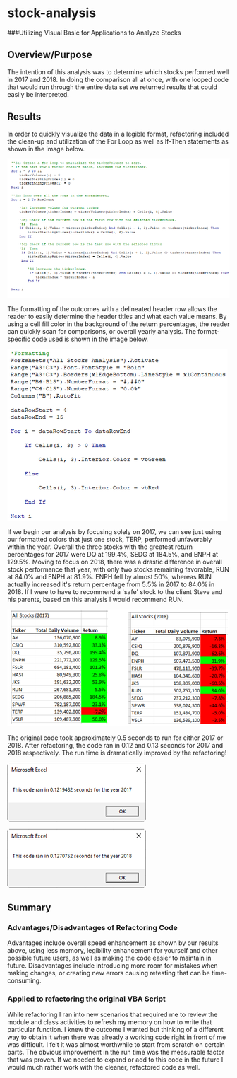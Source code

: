 # stock-analysis
###Utilizing Visual Basic for Applications to Analyze Stocks

## Overview/Purpose

  The intention of this analysis was to determine which stocks performed well in 2017 and 2018. In doing the comparison all at once, with one looped code that would run through the entire data set we returned results that could easily be interpreted. 

## Results

  In order to quickly visualize the data in a legible format, refactoring included the clean-up and utilization of the For Loop as well as If-Then statements as shown in the image below. 

![IMAGE](/ForLoopIfThen.png)
	
  The formatting of the outcomes with a delineated header row allows the reader to easily determine the header titles and what each value means. By using a cell fill color in the background of the return percentages, the reader can quickly scan for comparisons, or overall yearly analysis. The format-specific code used is shown in the image below. 

![IMAGE](/Formatting.png)
 	
  If we begin our analysis by focusing solely on 2017, we can see just using our formatted colors that just one stock, TERP, performed unfavorably within the year. Overall the three stocks with the greatest return percentages for 2017 were DQ at 199.4%, SEDG at 184.5%, and ENPH at 129.5%. Moving to focus on 2018, there was a drastic difference in overall stock performance that year, with only two stocks remaining favorable, RUN at 84.0% and ENPH at 81.9%. ENPH fell by almost 50%, whereas RUN actually increased it's return percentage from 5.5% in 2017 to 84.0% in 2018. If I were to have to recommend a 'safe' stock to the client Steve and his parents, based on this analysis I would recommend RUN. 

![IMAGE](/2017-2018Comparison.png)
	
  
  The original code took approximately 0.5 seconds to run for either 2017 or 2018. After refactoring, the code ran in 0.12 and 0.13 seconds for 2017 and 2018 respectively. The run time is dramatically improved by the refactoring! 

![IMAGE](/Resources/VBA_Challenge_2017.png)

![IMAGE](/Resources/VBA_Challenge_2018.png)

## Summary
### Advantages/Disadvantages of Refactoring Code
  Advantages include overall speed enhancement as shown by our results above, using less memory, legibility enhancement for yourself and other possible future users, as well as making the code easier to maintain in future.
	Disadvantages include introducing more room for mistakes when making changes, or creating new errors causing retesting that can be time-consuming.
### Applied to refactoring the original VBA Script
  While refactoring I ran into new scenarios that required me to review the module and class activities to refresh my memory on how to write that particular function. I knew the outcome I wanted but thinking of a different way to obtain it when there was already a working code right in front of me was difficult. I felt it was almost worthwhile to start from scratch on certain parts. The obvious improvement in the run time was the measurable factor that was proven. If we needed to expand or add to this code in the future I would much rather work with the cleaner, refactored code as well. 
